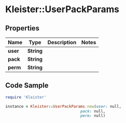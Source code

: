 # Kleister::UserPackParams

## Properties

Name | Type | Description | Notes
------------ | ------------- | ------------- | -------------
**user** | **String** |  | 
**pack** | **String** |  | 
**perm** | **String** |  | 

## Code Sample

```ruby
require 'Kleister'

instance = Kleister::UserPackParams.new(user: null,
                                 pack: null,
                                 perm: null)
```


